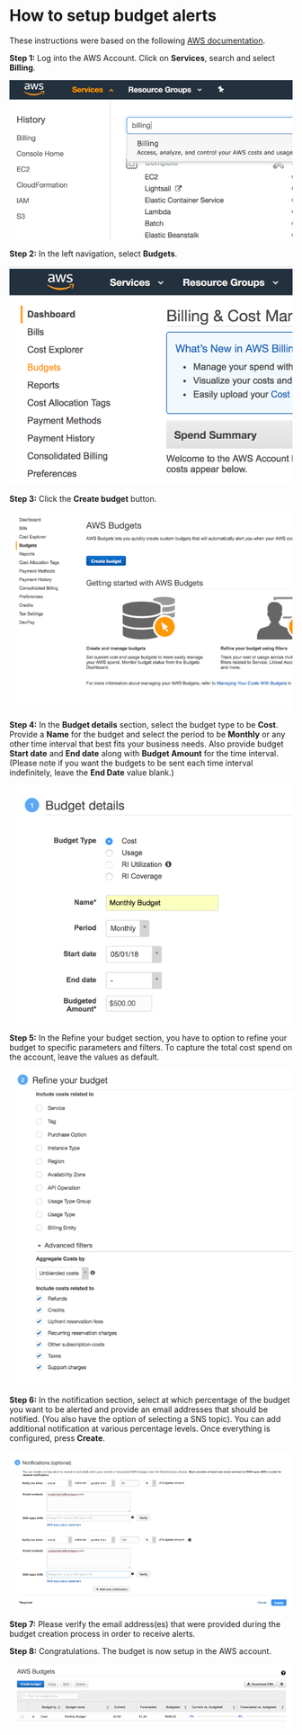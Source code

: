 # How to setup budget alerts

These instructions were based on the following [AWS documentation](https:__//docs.aws.amazon.com/awsaccountbilling/latest/aboutv2/budgets-create.html).


__Step 1:__ Log into the AWS Account. Click on __Services__, search and select __Billing__.

![screenshot1](img/screenshot1.png)

__Step 2:__ In the left navigation, select __Budgets__. 

![screenshot2](img/screenshot2.png)

__Step 3:__ Click the __Create budget__ button.

![screenshot3](img/screenshot3.png)

__Step 4:__ In the __Budget details__ section, select the budget type to be __Cost__. Provide a __Name__ for the budget and select the period to be __Monthly__ or any other time interval that best fits your business needs. Also provide budget __Start date__ and __End date__ along with __Budget Amount__ for the time interval. (Please note if you want the budgets to be sent each time interval indefinitely, leave the __End Date__ value blank.) 
 
![screenshot4](img/screenshot4.png)

__Step 5:__ In the Refine your budget section, you have to option to refine your budget to specific parameters and filters. To capture the total cost spend on the account, leave the values as default. 

![screenshot5](img/screenshot5.png)

__Step 6:__ In the notification section, select at which percentage of the budget you want to be alerted and provide an email addresses that should be notified. (You also have the option of selecting a SNS topic). You can add additional notification at various percentage levels. Once everything is configured, press __Create__. 

![screenshot6](img/screenshot6.png)

__Step 7:__ Please verify the email address(es) that were provided during the budget creation process in order to receive alerts. 

__Step 8:__ Congratulations. The budget is now setup in the AWS account. 
 
![screenshot7](img/screenshot7.png)
